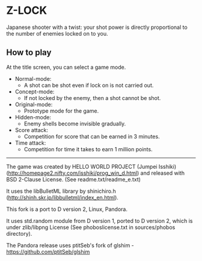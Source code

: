 # Z-LOCK

Japanese shooter with a twist: your shot power is directly proportional to the number of enemies locked on to you.

## How to play

At the title screen, you can select a game mode.

- Normal-mode:
  - A shot can be shot even if lock on is not carried out.
- Concept-mode:
  - If not locked by the enemy, then a shot cannot be shot.
- Original-mode:
  - Prototype mode for the game.
- Hidden-mode:
  - Enemy shells become invisible gradually.
- Score attack:
  - Competition for score that can be earned in 3 minutes.
- Time attack:
  - Competition for time it takes to earn 1 million points.

<hr/>

The game was created by HELLO WORLD PROJECT (Jumpei Isshiki) (http://homepage2.nifty.com/isshiki/prog_win_d.html) and released with BSD 2-Clause License. (See readme.txt/readme_e.txt)

It uses the libBulletML library by shinichiro.h (http://shinh.skr.jp/libbulletml/index_en.html).

This fork is a port to D version 2, Linux, Pandora.

It uses std.random module from D version 1, ported to D version 2, which is under zlib/libpng License (See phoboslicense.txt in sources/phobos directory).

The Pandora release uses ptitSeb's fork of glshim - https://github.com/ptitSeb/glshim
